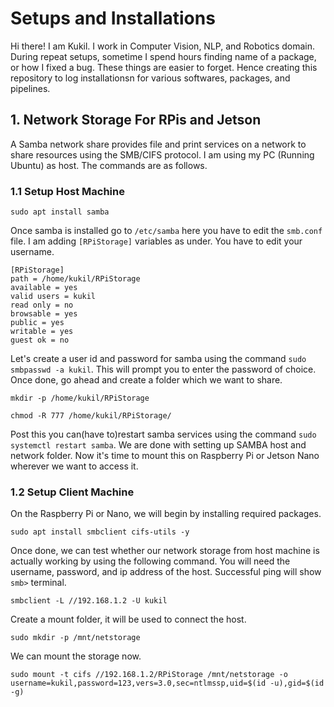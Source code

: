 # Setups and Installations
Hi there! I am Kukil. I work in Computer Vision, NLP, and Robotics domain. During repeat setups, sometime I spend hours finding name of a package, or how I fixed a bug. These things are easier to forget. Hence creating this repository to log installationsn for various softwares, packages, and pipelines.


## 1. Network Storage For RPis and Jetson

A Samba network share provides file and print services on a network to share resources using the SMB/CIFS protocol. I am using my PC (Running Ubuntu) as host. The commands are as follows.

### 1.1 Setup Host Machine

```
sudo apt install samba
```

Once samba is installed go to `/etc/samba` here you have to edit the `smb.conf` file. I am adding `[RPiStorage]` variables as under. You have to edit your username.

```
[RPiStorage]
path = /home/kukil/RPiStorage
available = yes
valid users = kukil
read only = no
browsable = yes
public = yes
writable = yes
guest ok = no

```
Let's create a user id and password for samba using the command `sudo smbpasswd -a kukil`. This will prompt you to enter the password of choice. Once done, go ahead and create a folder which we want to share.

```
mkdir -p /home/kukil/RPiStorage

chmod -R 777 /home/kukil/RPiStorage/
```

Post this you can(have to)restart samba services using the command `sudo systemctl restart samba`. We are done with setting up SAMBA host and network folder. Now it's time to mount this on Raspberry Pi or Jetson Nano wherever we want to access it.


### 1.2 Setup Client Machine

On the Raspberry Pi or Nano, we will begin by installing required packages.

```
sudo apt install smbclient cifs-utils -y
```

Once done, we can test whether our network storage from host machine is actually working by using the following command. You will need the username, password, and ip address of the host. Successful ping will show `smb>` terminal.

```
smbclient -L //192.168.1.2 -U kukil
```

Create a mount folder, it will be used to connect the host.

```
sudo mkdir -p /mnt/netstorage
```

We can mount the storage now.

```
sudo mount -t cifs //192.168.1.2/RPiStorage /mnt/netstorage -o username=kukil,password=123,vers=3.0,sec=ntlmssp,uid=$(id -u),gid=$(id -g)
```